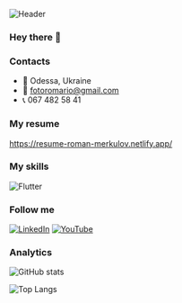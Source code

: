 ![Header](https://github.com/RoRomario360/RoRomario360/blob/main/assets/cover.jpg)

### Hey there 👋

### Contacts

- 📌 Odessa, Ukraine
- 📧 fotoromario@gmail.com
- 📞 067 482 58 41

### My resume

https://resume-roman-merkulov.netlify.app/

### My skills

![Flutter](https://github.com/RoRomario360/RoRomario360/blob/main/assets/skillsnew.png)

<!-- ![Flutter](https://github.com/RoRomario360/RoRomario360/blob/main/assets/skills.jpg) -->

### Follow me

[![LinkedIn](https://img.shields.io/badge/-linkedIn-090909?style=for-the-badge&logo=linkedin&logoColor=007BB6)](https://www.linkedin.com/in/romanmerkulov/)
[![YouTube](https://img.shields.io/badge/-YouTube-090909?style=for-the-badge&logo=YouTube&logoColor=FF0000)](https://www.youtube.com/channel/UCnKj-vGklXnCgjGc3wVbfnA)

### Analytics

![GitHub stats](https://github-readme-stats.vercel.app/api?username=RoRomario360&show_icons=true)

![Top Langs](https://github-readme-stats.vercel.app/api/top-langs/?username=RoRomario360&layout=compact)
